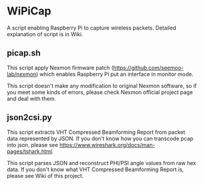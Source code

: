 # WiPiCap
A script enabling Raspberry Pi to capture wireless packets.
Detailed explanation of script is in Wiki.

## picap.sh
This script apply Nexmon firmware patch (https://github.com/seemoo-lab/nexmon) which enables Raspberry Pi put an interface in monitor mode.

This script doesn't make any modification to original Nexmon software, so if you meet some kinds of errors, please check Nexmon official project page and deal with them.

## json2csi.py
This script extracts VHT Compressed Beamforming Report from packet data represented by JSON.
If you don't know how you can transcode pcap into json, please see https://www.wireshark.org/docs/man-pages/tshark.html.

This script parses JSON and reconstruct PHI/PSI angle values from raw hex data.
If you don't know what VHT Compressed Beamforming Report is, please see Wiki of this project.

